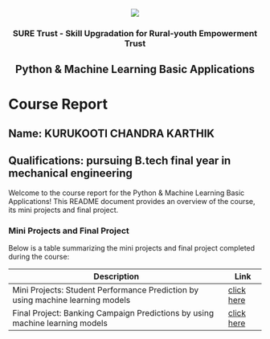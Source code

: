 <!-- PROJECT LOGO -->
<br />

<div align="center">
   <img src='https://user-images.githubusercontent.com/73131499/166115643-d3187f47-d38f-41b2-ae42-5ecbbc60de14.png' />


<h3 align="center">SURE Trust - Skill Upgradation for Rural-youth Empowerment Trust</h3>
  <h2> Python & Machine Learning Basic Applications </h2>
</div>

# Course Report

## Name: KURUKOOTI CHANDRA KARTHIK

## Qualifications: pursuing B.tech final year in mechanical engineering

Welcome to the course report for the Python & Machine Learning Basic Applications! This README document provides an overview of the course, its mini projects and final project.

### Mini Projects and Final Project

Below is a table summarizing the mini projects and final project completed during the course:

| Description                               | Link                                    |
|-------------------------------------------|-----------------------------------------|
| Mini Projects: Student Performance Prediction by using machine learning models     | [click here](https://github.com/Kckarthik2003/G27_PYTHON/blob/main/Mini%20Projects/K.C.Karthik/mini%20project_kckarthik.ipynb)                         |
| Final Project: Banking Campaign Predictions by using machine learning models   | [click here](https://github.com/sure-trust/G27_PYTHON/tree/main/Final%20Capstone%20Project/K.C.Karthik)                         |
